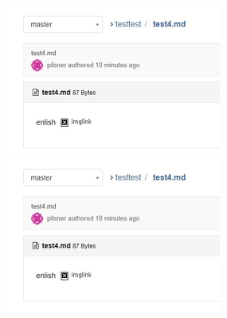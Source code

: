 ![imglink](https://raw.githubusercontent.com/darkrasid/test/master/IEerrorsmall.jpg)
![imglink](https://raw.githubusercontent.com/darkrasid/test/master/IEerrorsmall.jpg)




